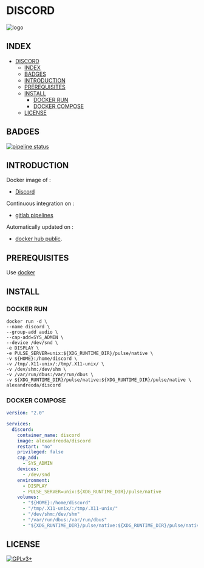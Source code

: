 # DISCORD

![logo](https://assets.gitlab-static.net/uploads/-/system/project/avatar/12904441/discord.png)

## INDEX

- [DISCORD](#discord)
  - [INDEX](#index)
  - [BADGES](#badges)
  - [INTRODUCTION](#introduction)
  - [PREREQUISITES](#prerequisites)
  - [INSTALL](#install)
    - [DOCKER RUN](#docker-run)
    - [DOCKER COMPOSE](#docker-compose)
  - [LICENSE](#license)

## BADGES

[![pipeline status](https://gitlab.com/oda-alexandre/discord/badges/master/pipeline.svg)](https://gitlab.com/oda-alexandre/discord/commits/master)

## INTRODUCTION

Docker image of :

- [Discord](https://discordapp.com/)

Continuous integration on :

- [gitlab pipelines](https://gitlab.com/oda-alexandre/discord/pipelines)

Automatically updated on :

- [docker hub public](https://hub.docker.com/r/alexandreoda/discord/).

## PREREQUISITES

Use [docker](https://www.docker.com)

## INSTALL

### DOCKER RUN

```\
docker run -d \
--name discord \
--group-add audio \
--cap-add=SYS_ADMIN \
--device /dev/snd \
-e DISPLAY \
-e PULSE_SERVER=unix:${XDG_RUNTIME_DIR}/pulse/native \
-v ${HOME}:/home/discord \
-v /tmp/.X11-unix/:/tmp/.X11-unix/ \
-v /dev/shm:/dev/shm \
-v /var/run/dbus:/var/run/dbus \
-v ${XDG_RUNTIME_DIR}/pulse/native:${XDG_RUNTIME_DIR}/pulse/native \
alexandreoda/discord
```

### DOCKER COMPOSE

```yml
version: "2.0"

services:
  discord:
    container_name: discord
    image: alexandreoda/discord
    restart: "no"
    privileged: false
    cap_add:
      - SYS_ADMIN
    devices:
      - /dev/snd
    environment:
      - DISPLAY
      - PULSE_SERVER=unix:${XDG_RUNTIME_DIR}/pulse/native
    volumes:
      - "${HOME}:/home/discord"
      - "/tmp/.X11-unix/:/tmp/.X11-unix/"
      - "/dev/shm:/dev/shm"
      - "/var/run/dbus:/var/run/dbus"
      - "${XDG_RUNTIME_DIR}/pulse/native:${XDG_RUNTIME_DIR}/pulse/native"
```

## LICENSE

[![GPLv3+](http://gplv3.fsf.org/gplv3-127x51.png)](https://gitlab.com/oda-alexandre/discord/blob/master/LICENSE)
